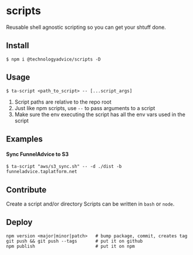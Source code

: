 scripts
=======
Reusable shell agnostic scripting so you can get your shtuff done.

## Install

    $ npm i @technologyadvice/scripts -D

## Usage

    $ ta-script <path_to_script> -- [...script_args]

1. Script paths are relative to the repo root
1. Just like npm scripts, use `--` to pass arguments to a script
1. Make sure the env executing the script has all the env vars used in the script


## Examples

#### Sync FunnelAdvice to S3

    $ ta-script "aws/s3_sync.sh" -- -d ./dist -b funneladvice.taplatform.net

## Contribute

Create a script and/or directory
Scripts can be written in `bash` or `node`.

## Deploy

    npm version <major|minor|patch>   # bump package, commit, creates tag
    git push && git push --tags       # put it on github
    npm publish                       # put it on npm
